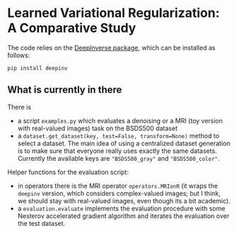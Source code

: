 # Learned Variational Regularization: A Comparative Study 

The code relies on the [DeepInverse package](https://deepinv.github.io), which can be installed as follows:

```
pip install deepinv
```

## What is currently in there

There is

- a script `examples.py` which evaluates a denoising or a MRI (toy version with real-valued images) task on the BSDS500 dataset
- a `dataset.get_dataset(key, test=False, transform=None)` method to select a dataset. The main idea of using a centralized dataset generation is to make sure that everyone really uses exactly the same datasets. Currently the available keys are `"BSDS500_gray"` and `"BSDS500_color"`.

Helper functions for the evaluation script:

- in operators there is the MRI operator `operators.MRIonR` (it wraps the `deepinv` version, which considers complex-valued images; but I think, we should stay with real-valued images, even though its a bit academic).
- a `evaluation.evaluate` implements the evaluation procedure with some Nesterov accelerated gradient algorithm and iterates the evaluation over the test dataset.